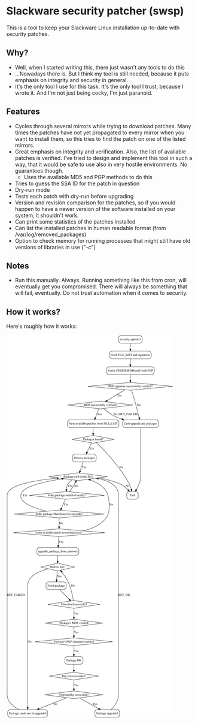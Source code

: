 Slackware security patcher (swsp)
=================================

This is a tool to keep your Slackware Linux installation up-to-date with
security patches.

Why?
----

- Well, when I started writing this, there just wasn't any tools to do this
- ...Nowadays there is. But I think my tool is still needed, because it puts
  emphasis on integrity and security in general.
- It's the only tool I use for this task. It's the only tool I trust, because
  I wrote it. And I'm not just being cocky, I'm just paranoid.

Features
--------

- Cycles through several mirrors while trying to download patches. Many times
  the patches have not yet propagated to every mirror when you want to
  install them, so this tries to find the patch on one of the listed mirrors.
- Great emphasis on integrity and verification. Also, the list of available
  patches is verified. I've tried to design and implement this tool in such a
  way, that it would be safe to use also in very hostile environments. No
  guarantees though.
  - Uses the available MD5 and PGP methods to do this
- Tries to guess the SSA ID for the patch in question
- Dry-run mode
- Tests each patch with dry-run before upgrading
- Version and revision comparison for the patches, so if you would happen to
  have a newer version of the software installed on your system, it shouldn't
  work.
- Can print some statistics of the patches installed
- Can list the installed patches in human readable format (from
  /var/log/removed_packages)
- Option to check memory for running processes that might still have old versions of libraries in use ("*-c*")

Notes
-----

- Run this manually. Always. Running something like this from cron, will
  eventually get you compromised. There will always be something that will
  fail, eventually. Do not trust automation when it comes to security.

How it works?
-------------

Here's roughly how it works:

![How it works](./how_it_works.png)
